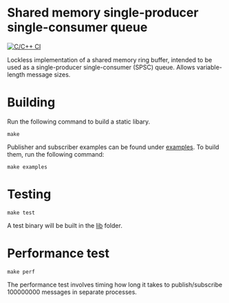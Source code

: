 # Shared memory single-producer single-consumer queue

[![C/C++ CI](https://github.com/li-jeffrey/spsc/actions/workflows/c-cpp.yml/badge.svg?branch=master)](https://github.com/li-jeffrey/spsc/actions/workflows/c-cpp.yml)

Lockless implementation of a shared memory ring buffer, intended to be used as a single-producer single-consumer (SPSC) queue. Allows variable-length message sizes.

# Building

Run the following command to build a static libary.

```
make
```

Publisher and subscriber examples can be found under [examples](examples/). To build them, run the following command:

```
make examples
```

# Testing

```
make test
```

A test binary will be built in the [lib](lib/) folder.

# Performance test
```
make perf
```

The performance test involves timing how long it takes to publish/subscribe 100000000 messages in separate processes.
